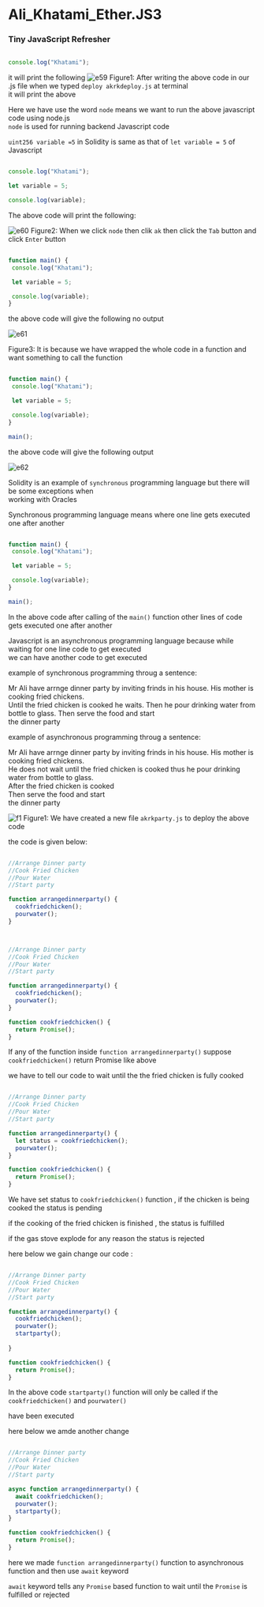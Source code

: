 # Ali_Khatami_Ether.JS3

### Tiny JavaScript Refresher

```javascript

console.log("Khatami");

```

it will print the following
![e59](https://github.com/C191068/Ali-Khatami_Ether.Js3/assets/89090776/f53a93da-7537-4121-9817-ba575a158e9c)
Figure1: After writing the above code in our .js file when we typed ```deploy akrkdeploy.js``` at terminal<br>
 it will print the above <br>

 Here we have use the word ```node``` means we want to run the above javascript code using node.js <br>
 ```node``` is used for running backend Javascript code <br>

 ```uint256 variable =5``` in Solidity is same as that of ```let variable = 5``` of Javascript <br>

```javascript

console.log("Khatami");

let variable = 5;

console.log(variable);

```


The above code will print the following:

 ![e60](https://github.com/C191068/Ali-Khatami_Ether.Js3/assets/89090776/0b220d97-529c-4c55-9c84-d73a01badd60)
 Figure2: When we click ```node``` then clik ```ak``` then click the ```Tab``` button and click ```Enter``` button


 ```javascript

function main() {
  console.log("Khatami");

  let variable = 5;

  console.log(variable);
}

```

the above code will give the following no output


 ![e61](https://github.com/C191068/Ali-Khatami_Ether.Js3/assets/89090776/81842b5c-ca26-4def-93d8-f0a08ec918d6)

 Figure3: It is because we have wrapped the whole code in a function and want something to call the function <br>

 ```javascript

function main() {
  console.log("Khatami");

  let variable = 5;

  console.log(variable);
}

main();

```

the above code will give the following output <br>



 ![e62](https://github.com/C191068/Ali-Khatami_Ether.Js3/assets/89090776/18977172-bdfd-43ea-b28f-59ab90088b7d)

Solidity is an example of ```synchronous``` programming language but there will be some exceptions when <br>
working with Oracles <br>



Synchronous programming language means where one line gets executed one after another <br>

 ```javascript

function main() {
  console.log("Khatami");

  let variable = 5;

  console.log(variable);
}

main();

```


In the above code after calling of the ```main()``` function other lines of code gets executed one after another <br>


Javascript is an asynchronous programming language because while waiting for one line code to get executed<br>
we can have another code to get executed <br>

example of synchronous programming throug a sentence:

Mr Ali have arrnge dinner party by inviting frinds in his house. His mother is cooking fried chickens.<br>
Until the fried chicken is cooked he waits. Then he pour drinking water from bottle to glass. 
Then serve the food and start<br>
the dinner party <br>


example of asynchronous programming throug a sentence:

Mr Ali have arrnge dinner party by inviting frinds in his house. His mother is cooking fried chickens.<br>
He does not wait until the fried chicken is cooked thus he pour drinking water from bottle to glass.<br>
After the fried chicken is cooked <br>
Then serve the food and start<br>
the dinner party <br>



![f1](https://github.com/C191068/Ali-Khatami_Ether.Js3/assets/89090776/ac7ce9fc-b5be-4cec-a24a-14d80f1af8df)
Figure1: We have created a new file ```akrkparty.js``` to deploy the above code <br>


the code is given below:

```javascript

//Arrange Dinner party
//Cook Fried Chicken
//Pour Water
//Start party

function arrangedinnerparty() {
  cookfriedchicken();
  pourwater();
}

```


```javascript


//Arrange Dinner party
//Cook Fried Chicken
//Pour Water
//Start party

function arrangedinnerparty() {
  cookfriedchicken();
  pourwater();
}

function cookfriedchicken() {
  return Promise();
}

```




If any of the function inside ```function arrangedinnerparty()``` suppose ```cookfriedchicken()``` return Promise like above <br>

we have to tell our code to wait until the the fried chicken is fully cooked <br>

```javascript

//Arrange Dinner party
//Cook Fried Chicken
//Pour Water
//Start party

function arrangedinnerparty() {
  let status = cookfriedchicken();
  pourwater();
}

function cookfriedchicken() {
  return Promise();
}

```

We have set status to ```cookfriedchicken()``` function , if the chicken is being cooked the status is pending<br>

if the cooking of the fried chicken is finished , the status is fulfilled <br>

if the gas stove explode for any reason the status is rejected <br>

here below we gain change our code :

```javascript 

//Arrange Dinner party
//Cook Fried Chicken
//Pour Water
//Start party

function arrangedinnerparty() {
  cookfriedchicken();
  pourwater();
  startparty();
  
}

function cookfriedchicken() {
  return Promise();
}


```

In the above code ```startparty()``` function will only be called if the ```cookfriedchicken()``` and ```pourwater()``` <br>

have been executed <br>

here below we amde another change <br>

```javascript

//Arrange Dinner party
//Cook Fried Chicken
//Pour Water
//Start party

async function arrangedinnerparty() {
  await cookfriedchicken();
  pourwater();
  startparty();
}

function cookfriedchicken() {
  return Promise();
}

```

here we made ```function arrangedinnerparty()``` function to asynchronous function and then use ```await``` keyword <br>

```await``` keyword tells any ```Promise``` based function to wait until the ```Promise``` is fulfilled or rejected <br>






 



 

 
 


